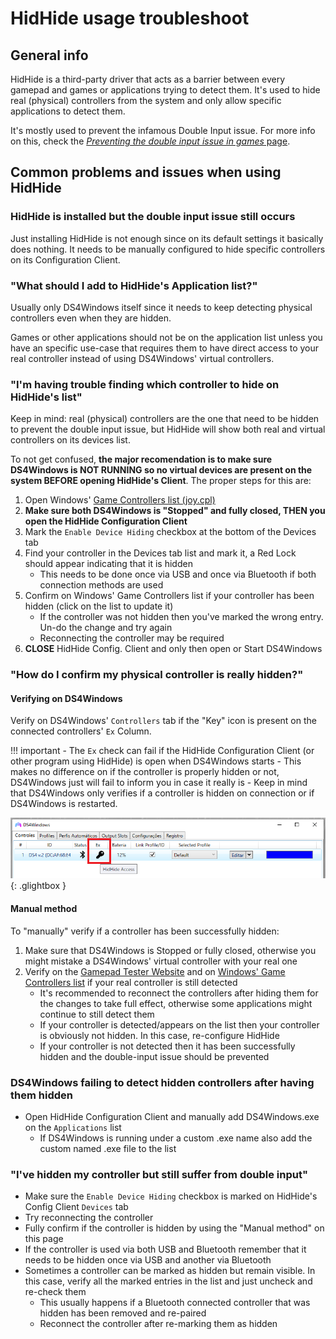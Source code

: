 # HidHide usage troubleshoot

## General info

HidHide is a third-party driver that acts as a barrier between every gamepad and games or applications trying to detect them. It's used to hide real (physical) controllers from the system and only allow specific applications to detect them.

It's mostly used to prevent the infamous Double Input issue. For more info on this, check the [_Preventing the double input issue in games_ page](../../guides/solving-double-input/).

## Common problems and issues when using HidHide

### HidHide is installed but the double input issue still occurs

Just installing HidHide is not enough since on its default settings it basically does nothing. It needs to be manually configured to hide specific controllers on its Configuration Client.

### "What should I add to HidHide's Application list?"

Usually only DS4Windows itself since it needs to keep detecting physical controllers even when they are hidden.

Games or other applications should not be on the application list unless you have an specific use-case that requires them to have direct access to your real controller instead of using DS4Windows' virtual controllers.

### "I'm having trouble finding which controller to hide on HidHide's list"

Keep in mind: real (physical) controllers are the one that need to be hidden to prevent the double input issue, but HidHide will show both real and virtual controllers on its devices list.

To not get confused, __the major recomendation is to make sure DS4Windows is NOT RUNNING so no virtual devices are present on the system BEFORE opening HidHide's Client__. The proper steps for this are:

1. Open Windows' [Game Controllers list (joy.cpl)](../controllers-check/#windows-game-controllers-list)
1. __Make sure both DS4Windows is "Stopped" and fully closed, THEN you open the HidHide Configuration Client__
1. Mark the `Enable Device Hiding` checkbox at the bottom of the Devices tab
1. Find your controller in the Devices tab list and mark it, a Red Lock should appear indicating that it is hidden
    - This needs to be done once via USB and once via Bluetooth if both connection methods are used
1. Confirm on Windows' Game Controllers list if your controller has been hidden (click on the list to update it)
	- If the controller was not hidden then you've marked the wrong entry. Un-do the change and try again
	- Reconnecting the controller may be required
1. __CLOSE__ HidHide Config. Client and only then open or Start DS4Windows

### "How do I confirm my physical controller is really hidden?"

#### Verifying on DS4Windows

Verify on DS4Windows' `Controllers` tab if the "Key" icon is present on the connected controllers' `Ex` Column.

!!! important
	- The `Ex` check can fail if the HidHide Configuration Client (or other program using HidHide) is open when DS4Windows starts
	    - This makes no difference on if the controller is properly hidden or not, DS4Windows just will fail to inform you in case it really is
    - Keep in mind that DS4Windows only verifies if a controller is hidden on connection or if DS4Windows is restarted.

![HidHideAccess](images/HidHideAccessSmall.png){: .glightbox } 

#### Manual method

To "manually" verify if a controller has been successfully hidden:

1. Make sure that DS4Windows is Stopped or fully closed, otherwise you might mistake a DS4Windows' virtual controller with your real one
1. Verify on the [Gamepad Tester Website](https://gamepad-tester.com/) and on [Windows' Game Controllers list](../../troubleshooting/controllers-check/#windows-game-controllers-list-joycpl) if your real controller is still detected
	- It's recommended to reconnect the controllers after hiding them for the changes to take full effect, otherwise some applications might continue to still detect them
	- If your controller is detected/appears on the list then your controller is obviously not hidden. In this case, re-configure HidHide
	- If your controller is not detected then it has been successfully hidden and the double-input issue should be prevented

### DS4Windows failing to detect hidden controllers after having them hidden

- Open HidHide Configuration Client and manually add DS4Windows.exe on the `Applications` list
	- If DS4Windows is running under a custom .exe name also add the custom named .exe file to the list

### "I've hidden my controller but still suffer from double input"

- Make sure the `Enable Device Hiding` checkbox is marked on HidHide's Config Client `Devices` tab
- Try reconnecting the controller
- Fully confirm if the controller is hidden by using the "Manual method" on this page
- If the controller is used via both USB and Bluetooth remember that it needs to be hidden once via USB and another via Bluetooth
- Sometimes a controller can be marked as hidden but remain visible. In this case, verify all the marked entries in the list and just uncheck and re-check them
    - This usually happens if a Bluetooth connected controller that was hidden has been removed and re-paired
	- Reconnect the controller after re-marking them as hidden